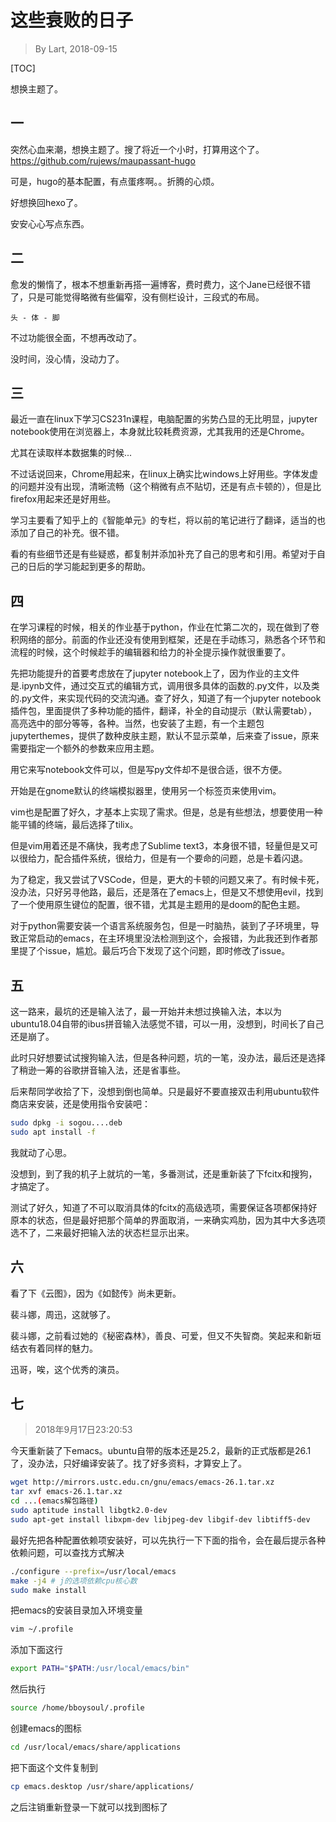# 这些衰败的日子

> By Lart, 2018-09-15

[TOC]

想换主题了。

## 一

突然心血来潮，想换主题了。搜了将近一个小时，打算用这个了。
https://github.com/rujews/maupassant-hugo

可是，hugo的基本配置，有点蛋疼啊。。折腾的心烦。

好想换回hexo了。

安安心心写点东西。

## 二

愈发的懒惰了，根本不想重新再搭一遍博客，费时费力，这个Jane已经很不错了，只是可能觉得略微有些偏窄，没有侧栏设计，三段式的布局。

    头 - 体 - 脚

不过功能很全面，不想再改动了。

没时间，没心情，没动力了。

## 三

最近一直在linux下学习CS231n课程，电脑配置的劣势凸显的无比明显，jupyter notebook使用在浏览器上，本身就比较耗费资源，尤其我用的还是Chrome。

尤其在读取样本数据集的时候...

不过话说回来，Chrome用起来，在linux上确实比windows上好用些。字体发虚的问题并没有出现，清晰流畅（这个稍微有点不贴切，还是有点卡顿的），但是比firefox用起来还是好用些。

学习主要看了知乎上的《智能单元》的专栏，将以前的笔记进行了翻译，适当的也添加了自己的补充。很不错。

看的有些细节还是有些疑惑，都复制并添加补充了自己的思考和引用。希望对于自己的日后的学习能起到更多的帮助。

## 四

在学习课程的时候，相关的作业基于python，作业在忙第二次的，现在做到了卷积网络的部分。前面的作业还没有使用到框架，还是在手动练习，熟悉各个环节和流程的时候，这个时候趁手的编辑器和给力的补全提示操作就很重要了。

先把功能提升的首要考虑放在了jupyter notebook上了，因为作业的主文件是.ipynb文件，通过交互式的编辑方式，调用很多具体的函数的.py文件，以及类的.py文件，来实现代码的交流沟通。查了好久，知道了有一个jupyter notebook插件包，里面提供了多种功能的插件，翻译，补全的自动提示（默认需要tab），高亮选中的部分等等，各种。当然，也安装了主题，有一个主题包 jupyterthemes，提供了数种皮肤主题，默认不显示菜单，后来查了issue，原来需要指定一个额外的参数来应用主题。

用它来写notebook文件可以，但是写py文件却不是很合适，很不方便。

开始是在gnome默认的终端模拟器里，使用另一个标签页来使用vim。

vim也是配置了好久，才基本上实现了需求。但是，总是有些想法，想要使用一种能平铺的终端，最后选择了tilix。

但是vim用着还是不痛快，我考虑了Sublime text3，本身很不错，轻量但是又可以很给力，配合插件系统，很给力，但是有一个要命的问题，总是卡着闪退。

为了稳定，我又尝试了VSCode，但是，更大的卡顿的问题又来了。有时候卡死，没办法，只好另寻他路，最后，还是落在了emacs上，但是又不想使用evil，找到了一个使用原生键位的配置，很不错，尤其是主题用的是doom的配色主题。

对于python需要安装一个语言系统服务包，但是一时脑热，装到了子环境里，导致正常启动的emacs，在主环境里没法检测到这个，会报错，为此我还到作者那里提了个issue，尴尬。最后巧合下发现了这个问题，即时修改了issue。

## 五

这一路来，最坑的还是输入法了，最一开始并未想过换输入法，本以为ubuntu18.04自带的ibus拼音输入法感觉不错，可以一用，没想到，时间长了自己还是崩了。

此时只好想要试试搜狗输入法，但是各种问题，坑的一笔，没办法，最后还是选择了稍逊一筹的谷歌拼音输入法，还是省事些。

后来帮同学收拾了下，没想到倒也简单。只是最好不要直接双击利用ubuntu软件商店来安装，还是使用指令安装吧：

```sh
sudo dpkg -i sogou....deb
sudo apt install -f
```

我就动了心思。

没想到，到了我的机子上就坑的一笔，多番测试，还是重新装了下fcitx和搜狗，才搞定了。

测试了好久，知道了不可以取消具体的fcitx的高级选项，需要保证各项都保持好原本的状态，但是最好把那个简单的界面取消，一来确实鸡肋，因为其中大多选项选不了，二来最好把输入法的状态栏显示出来。

## 六

看了下《云图》，因为《如懿传》尚未更新。

裴斗娜，周迅，这就够了。

裴斗娜，之前看过她的《秘密森林》，善良、可爱，但又不失智商。笑起来和新垣结衣有着同样的魅力。

迅哥，唉，这个优秀的演员。

## 七

> 2018年9月17日23:20:53

今天重新装了下emacs。ubuntu自带的版本还是25.2，最新的正式版都是26.1了，没办法，只好编译安装了。找了好多资料，才算安上了。

```sh
wget http://mirrors.ustc.edu.cn/gnu/emacs/emacs-26.1.tar.xz
tar xvf emacs-26.1.tar.xz
cd ...(emacs解包路径)
sudo aptitude install libgtk2.0-dev
sudo apt-get install libxpm-dev libjpeg-dev libgif-dev libtiff5-dev
```

最好先把各种配置依赖项安装好，可以先执行一下下面的指令，会在最后提示各种依赖问题，可以查找方式解决

```sh
./configure --prefix=/usr/local/emacs
make -j4 # j的选项依赖cpu核心数
sudo make install
```

把emacs的安装目录加入环境变量

```sh
vim ~/.profile
```

添加下面这行

```sh
export PATH="$PATH:/usr/local/emacs/bin"
```

然后执行

```sh
source /home/bboysoul/.profile
```

创建emacs的图标

```sh
cd /usr/local/emacs/share/applications
```

把下面这个文件复制到

```sh
cp emacs.desktop /usr/share/applications/
```

之后注销重新登录一下就可以找到图标了
